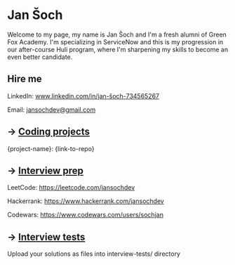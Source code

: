 # Jan Šoch

Welcome to my page, my name is Jan Šoch and I'm a fresh alumni of Green Fox Academy. I'm specializing in ServiceNow and this is my progression in our after-course Huli program, where I'm sharpening my skills to become an even better candidate.

## Hire me
LinkedIn: www.linkedin.com/in/jan-šoch-734565267

Email: jansochdev@gmail.com

## &rarr; [Coding projects](https://github.com/green-fox-academy/definitions/tree/master/project-phase/huli/coding-projects)
{project-name}: {link-to-repo}

## &rarr; [Interview prep](https://github.com/green-fox-academy/teaching-materials/tree/master/interview)
LeetCode: https://leetcode.com/jansochdev

Hackerrank: https://www.hackerrank.com/jansochdev

Codewars: https://www.codewars.com/users/sochjan

## &rarr; [Interview tests](https://github.com/green-fox-academy/teaching-materials/tree/master/project-phase/tech-interview-tests)
Upload your solutions as files into interview-tests/ directory


